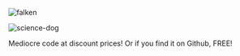 
![falken](https://github.com/Kali-Zero/Kali-Zero/assets/1958510/68598e78-6be6-44a2-be24-7ecdd006e8ae)

![science-dog](https://github.com/Kali-Zero/Kali-Zero/assets/1958510/9df4d33b-6512-43c8-9370-47e51823ed38)

Mediocre code at discount prices! Or if you find it on Github, FREE!
